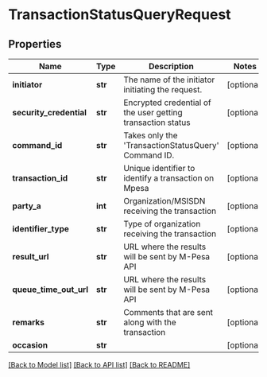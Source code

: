 # TransactionStatusQueryRequest

## Properties
Name | Type | Description | Notes
------------ | ------------- | ------------- | -------------
**initiator** | **str** | The name of the initiator initiating the request. | [optional] 
**security_credential** | **str** | Encrypted credential of the user getting transaction status | [optional] 
**command_id** | **str** | Takes only the &#x27;TransactionStatusQuery&#x27; Command ID. | [optional] 
**transaction_id** | **str** | Unique identifier to identify a transaction on Mpesa | [optional] 
**party_a** | **int** | Organization/MSISDN receiving the transaction | [optional] 
**identifier_type** | **str** | Type of organization receiving the transaction | [optional] 
**result_url** | **str** | URL where the results will be sent by M-Pesa API | [optional] 
**queue_time_out_url** | **str** | URL where the results will be sent by M-Pesa API | [optional] 
**remarks** | **str** | Comments that are sent along with the transaction | [optional] 
**occasion** | **str** |  | [optional] 

[[Back to Model list]](../README.md#documentation-for-models) [[Back to API list]](../README.md#documentation-for-api-endpoints) [[Back to README]](../README.md)

